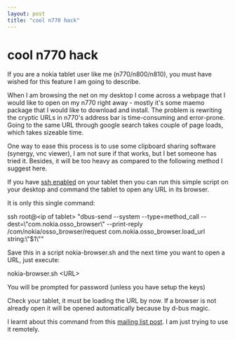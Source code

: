 ```yaml
---
layout: post
title: "cool n770 hack"
---
```

cool n770 hack
===
If you are a nokia tablet user like me (n770/n800/n810), you must have wished for this feature I am going to describe.  
  
When I am browsing the net on my desktop I come across a webpage that I would like to open on my n770 right away - mostly it's some maemo package that I would like to download and install. The problem is rewriting the cryptic URLs in n770's address bar is time-consuming and error-prone. Going to the same URL through google search takes couple of page loads, which takes sizeable time.  
  
One way to ease this process is to use some clipboard sharing software (synergy, vnc viewer), I am not sure if that works, but I bet someone has tried it. Besides, it will be too heavy as compared to the following method I suggest here.  
  
If you have [ssh enabled][0] on your tablet then you can run this simple script on your desktop and command the tablet to open any URL in its browser.  
  
It is only this single command:  
  
ssh root@<ip of tablet\> "dbus-send --system --type=method\_call --dest=\\"com.nokia.osso\_browser\\" --print-reply /com/nokia/osso\_browser/request com.nokia.osso\_browser.load\_url string:\\"$1\\""  
  
  
Save this in a script nokia-browser.sh and the next time you want to open a URL, just execute:  
  
nokia-browser.sh <URL\>  
  
You will be prompted for password (unless you have setup the keys)  
  
Check your tablet, it must be loading the URL by now. If a browser is not already open it will be opened automatically because by d-bus magic.  
  
I learnt about this command from this [mailing list post][1]. I am just trying to use it remotely.

[0]: http://maemo.org/community/wiki/InstallSsh
[1]: http://osdir.com/ml/handhelds.maemo.devel/2006-01/msg00107.html
